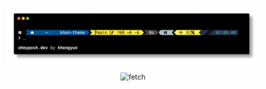 <p align="center">
	<img alt="data" src="khen-ayu.png">
</p>

<p align="center">
	<img alt="fetch" src="rice.gif">
</p>
